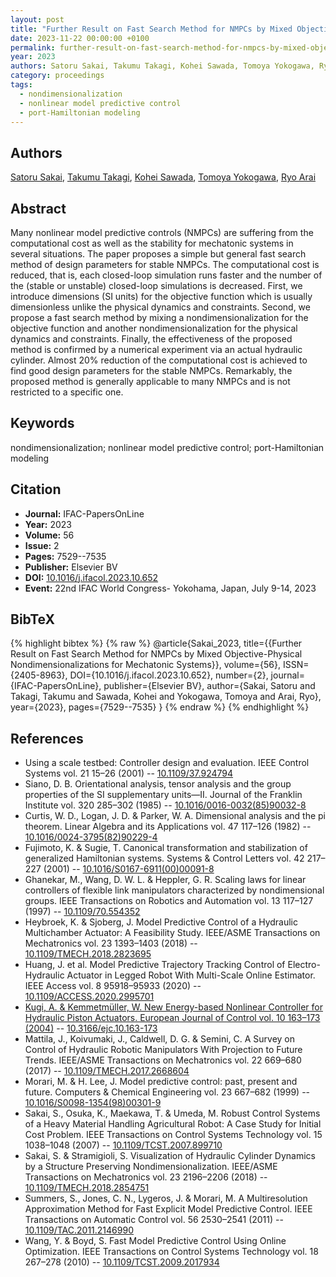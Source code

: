 ```yaml
---
layout: post
title: "Further Result on Fast Search Method for NMPCs by Mixed Objective-Physical Nondimensionalizations for Mechatonic Systems"
date: 2023-11-22 00:00:00 +0100
permalink: further-result-on-fast-search-method-for-nmpcs-by-mixed-objective-physical-nondimensionalizations-for-mechatonic-systems
year: 2023
authors: Satoru Sakai, Takumu Takagi, Kohei Sawada, Tomoya Yokogawa, Ryo Arai
category: proceedings
tags:
  - nondimensionalization
  - nonlinear model predictive control
  - port-Hamiltonian modeling
---
```

 
## Authors
[Satoru Sakai](authors/satoru_sakai), [Takumu Takagi](authors/takumu_takagi), [Kohei Sawada](authors/kohei_sawada), [Tomoya Yokogawa](authors/tomoya_yokogawa), [Ryo Arai](authors/ryo_arai)
 
## Abstract
Many nonlinear model predictive controls (NMPCs) are suffering from the computational cost as well as the stability for mechatonic systems in several situations. The paper proposes a simple but general fast search method of design parameters for stable NMPCs. The computational cost is reduced, that is, each closed-loop simulation runs faster and the number of the (stable or unstable) closed-loop simulations is decreased. First, we introduce dimensions (SI units) for the objective function which is usually dimensionless unlike the physical dynamics and constraints. Second, we propose a fast search method by mixing a nondimensionalization for the objective function and another nondimensionalization for the physical dynamics and constraints. Finally, the effectiveness of the proposed method is confirmed by a numerical experiment via an actual hydraulic cylinder. Almost 20% reduction of the computational cost is achieved to find good design parameters for the stable NMPCs. Remarkably, the proposed method is generally applicable to many NMPCs and is not restricted to a specific one.
 
## Keywords
nondimensionalization; nonlinear model predictive control; port-Hamiltonian modeling
 
## Citation
- **Journal:** IFAC-PapersOnLine
- **Year:** 2023
- **Volume:** 56
- **Issue:** 2
- **Pages:** 7529--7535
- **Publisher:** Elsevier BV
- **DOI:** [10.1016/j.ifacol.2023.10.652](https://doi.org/10.1016/j.ifacol.2023.10.652)
- **Event:** 22nd IFAC World Congress- Yokohama, Japan, July 9-14, 2023
 
## BibTeX
{% highlight bibtex %}
{% raw %}
@article{Sakai_2023,
  title={{Further Result on Fast Search Method for NMPCs by Mixed Objective-Physical Nondimensionalizations for Mechatonic Systems}},
  volume={56},
  ISSN={2405-8963},
  DOI={10.1016/j.ifacol.2023.10.652},
  number={2},
  journal={IFAC-PapersOnLine},
  publisher={Elsevier BV},
  author={Sakai, Satoru and Takagi, Takumu and Sawada, Kohei and Yokogawa, Tomoya and Arai, Ryo},
  year={2023},
  pages={7529--7535}
}
{% endraw %}
{% endhighlight %}
 
## References
- Using a scale testbed: Controller design and evaluation. IEEE Control Systems vol. 21 15–26 (2001) -- [10.1109/37.924794](https://doi.org/10.1109/37.924794)
- Siano, D. B. Orientational analysis, tensor analysis and the group properties of the SI supplementary units—II. Journal of the Franklin Institute vol. 320 285–302 (1985) -- [10.1016/0016-0032(85)90032-8](https://doi.org/10.1016/0016-0032(85)90032-8)
- Curtis, W. D., Logan, J. D. & Parker, W. A. Dimensional analysis and the pi theorem. Linear Algebra and its Applications vol. 47 117–126 (1982) -- [10.1016/0024-3795(82)90229-4](https://doi.org/10.1016/0024-3795(82)90229-4)
- Fujimoto, K. & Sugie, T. Canonical transformation and stabilization of generalized Hamiltonian systems. Systems &amp; Control Letters vol. 42 217–227 (2001) -- [10.1016/S0167-6911(00)00091-8](https://doi.org/10.1016/S0167-6911(00)00091-8)
- Ghanekar, M., Wang, D. W. L. & Heppler, G. R. Scaling laws for linear controllers of flexible link manipulators characterized by nondimensional groups. IEEE Transactions on Robotics and Automation vol. 13 117–127 (1997) -- [10.1109/70.554352](https://doi.org/10.1109/70.554352)
- Heybroek, K. & Sjoberg, J. Model Predictive Control of a Hydraulic Multichamber Actuator: A Feasibility Study. IEEE/ASME Transactions on Mechatronics vol. 23 1393–1403 (2018) -- [10.1109/TMECH.2018.2823695](https://doi.org/10.1109/TMECH.2018.2823695)
- Huang, J. et al. Model Predictive Trajectory Tracking Control of Electro-Hydraulic Actuator in Legged Robot With Multi-Scale Online Estimator. IEEE Access vol. 8 95918–95933 (2020) -- [10.1109/ACCESS.2020.2995701](https://doi.org/10.1109/ACCESS.2020.2995701)
- [Kugi, A. & Kemmetmüller, W. New Energy-based Nonlinear Controller for Hydraulic Piston Actuators. European Journal of Control vol. 10 163–173 (2004)](new-energy-based-nonlinear-controller-for-hydraulic-piston-actuators) -- [10.3166/ejc.10.163-173](https://doi.org/10.3166/ejc.10.163-173)
- Mattila, J., Koivumaki, J., Caldwell, D. G. & Semini, C. A Survey on Control of Hydraulic Robotic Manipulators With Projection to Future Trends. IEEE/ASME Transactions on Mechatronics vol. 22 669–680 (2017) -- [10.1109/TMECH.2017.2668604](https://doi.org/10.1109/TMECH.2017.2668604)
- Morari, M. & H. Lee, J. Model predictive control: past, present and future. Computers &amp; Chemical Engineering vol. 23 667–682 (1999) -- [10.1016/S0098-1354(98)00301-9](https://doi.org/10.1016/S0098-1354(98)00301-9)
- Sakai, S., Osuka, K., Maekawa, T. & Umeda, M. Robust Control Systems of a Heavy Material Handling Agricultural Robot: A Case Study for Initial Cost Problem. IEEE Transactions on Control Systems Technology vol. 15 1038–1048 (2007) -- [10.1109/TCST.2007.899710](https://doi.org/10.1109/TCST.2007.899710)
- Sakai, S. & Stramigioli, S. Visualization of Hydraulic Cylinder Dynamics by a Structure Preserving Nondimensionalization. IEEE/ASME Transactions on Mechatronics vol. 23 2196–2206 (2018) -- [10.1109/TMECH.2018.2854751](https://doi.org/10.1109/TMECH.2018.2854751)
- Summers, S., Jones, C. N., Lygeros, J. & Morari, M. A Multiresolution Approximation Method for Fast Explicit Model Predictive Control. IEEE Transactions on Automatic Control vol. 56 2530–2541 (2011) -- [10.1109/TAC.2011.2146990](https://doi.org/10.1109/TAC.2011.2146990)
- Wang, Y. & Boyd, S. Fast Model Predictive Control Using Online Optimization. IEEE Transactions on Control Systems Technology vol. 18 267–278 (2010) -- [10.1109/TCST.2009.2017934](https://doi.org/10.1109/TCST.2009.2017934)


